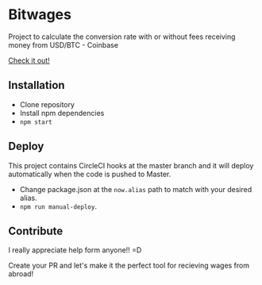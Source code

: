 # Bitwages
Project to calculate the conversion rate with or without fees receiving money from USD/BTC - Coinbase 

[Check it out!](https://bitcoin-exchange-calculator.now.sh/)

## Installation
- Clone repository
- Install npm dependencies
- `npm start`

## Deploy

This project contains CircleCI hooks at the master branch and it will deploy automatically when the code is pushed to Master.

- Change package.json at the `now.alias` path to match with your desired alias.
- `npm run manual-deploy`.

## Contribute

I really appreciate help form anyone!! =D

Create your PR and let's make it the perfect tool for recieving wages from abroad!